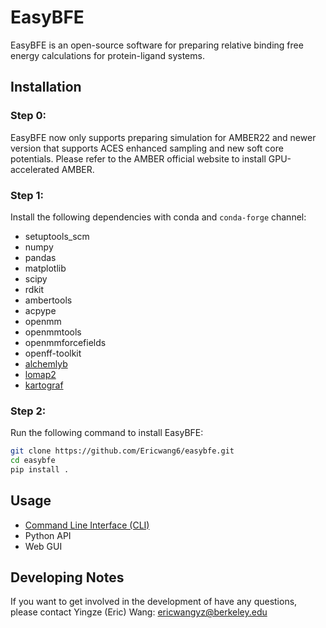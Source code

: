 # EasyBFE

EasyBFE is an open-source software for preparing relative binding free energy calculations for protein-ligand systems.

## Installation

### Step 0:

EasyBFE now only supports preparing simulation for AMBER22 and newer version that supports ACES enhanced sampling and new soft core potentials. Please refer to the AMBER official website to install GPU-accelerated AMBER.

### Step 1:

Install the following dependencies with conda and `conda-forge` channel:

+ setuptools_scm
+ numpy
+ pandas
+ matplotlib
+ scipy
+ rdkit
+ ambertools
+ acpype
+ openmm
+ openmmtools
+ openmmforcefields
+ openff-toolkit
+ [alchemlyb](https://github.com/alchemistry/alchemlyb)
+ [lomap2](https://github.com/OpenFreeEnergy/Lomap)
+ [kartograf](https://github.com/OpenFreeEnergy/kartograf)

### Step 2:

Run the following command to install EasyBFE:
```bash
git clone https://github.com/Ericwang6/easybfe.git
cd easybfe
pip install .
```

## Usage

+ [Command Line Interface (CLI)](docs/cli.md)
+ Python API
+ Web GUI

## Developing Notes

If you want to get involved in the development of have any questions, please contact Yingze (Eric) Wang: ericwangyz@berkeley.edu